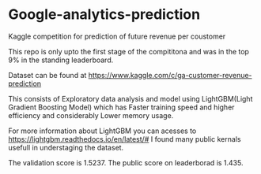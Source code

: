 # Google-analytics-prediction
Kaggle competition for prediction of future revenue per coustomer 

This repo is only upto the first stage of the compititona and was in the top 9% in the standing leaderboard.

Dataset can be found at https://www.kaggle.com/c/ga-customer-revenue-prediction

This consists of Exploratory data analysis and model using LightGBM(Light Gradient Boosting Model) which has Faster training speed and higher efficiency and considerably Lower memory usage.

For more information about LightGBM you can acesses to https://lightgbm.readthedocs.io/en/latest/#
I found many public kernals usefull in understaging the dataset.

The validation score is 1.5237.
The public score on leaderborad is 1.435.

